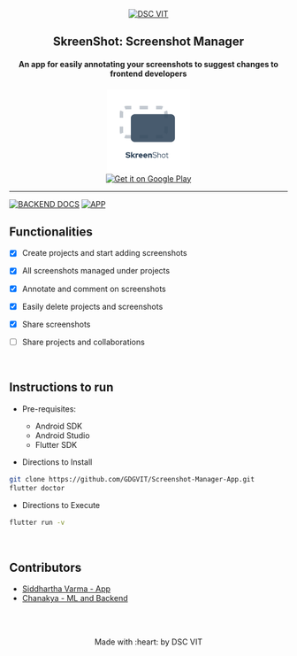 <div align="center">
	<a href="https://dscvit.com">
		<img src="https://user-images.githubusercontent.com/30529572/92081025-fabe6f00-edb1-11ea-9169-4a8a61a5dd45.png" alt="DSC VIT"/>
	</a>
	<h2 align="center">SkreenShot: Screenshot Manager</h2>
	<h4 align="center">An app for easily annotating your screenshots to suggest changes to frontend developers<h4>
</div>

<div align="center">
	<img src = "https://raw.githubusercontent.com/BRO3886/Screenshot-Manager-App/master/screenshots/icon.png" height=150>
	<br>
	<a href='https://play.google.com/store/apps/details?id=com.dscvit.screenshot_manager&pcampaignid=pcampaignidMKT-Other-global-all-co-prtnr-py-PartBadge-Mar2515-1'><img alt='Get it on Google Play' src='https://play.google.com/intl/en_us/badges/static/images/badges/en_badge_web_generic.png' height="48"/></a>
</div>

---
[![BACKEND DOCS](https://img.shields.io/badge/Documentation-see%20docs-green?style=flat-square&logo=appveyor)](https://documenter.getpostman.com/view/8264045/SzS8u5y4?version=latest) 
  [![APP](https://img.shields.io/badge/User%20Interface-Link%20to%20UI-orange?style=flat-square&logo=appveyor)](https://play.google.com/store/apps/details?id=com.dscvit.screenshot_manager)


## Functionalities
- [x]  Create projects and start adding screenshots
- [x]  All screenshots managed under projects
- [x]  Annotate and comment on screenshots
- [x]  Easily delete projects and screenshots
- [x]  Share screenshots
- [ ]  Share projects and collaborations


<br>


## Instructions to run

* Pre-requisites:
	- Android SDK
	- Android Studio
	- Flutter SDK

* Directions to Install
```bash
git clone https://github.com/GDGVIT/Screenshot-Manager-App.git
flutter doctor
```

* Directions to Execute 

```bash
flutter run -v
```

<br>

## Contributors

* [Siddhartha Varma - App](https://github.com/BRO3886)
* [Chanakya - ML and Backend](https://github.com/chanakya1310)



<br>
<br>

<p align="center">
	Made with :heart: by DSC VIT
</p>

